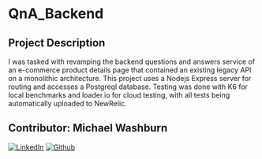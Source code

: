 # QnA_Backend

## Project Description
I was tasked with revamping the backend questions and answers service of an e-commerce product details page that contained an existing legacy API on a monolithic architecture. This project uses a Nodejs Express server for routing and accesses a Postgreql database. Testing was done with K6 for local benchmarks and loader.io for cloud testing, with all tests being automatically uploaded to NewRelic.

## Contributor: Michael Washburn
[![LinkedIn](https://img.shields.io/badge/LinkedIn-0077B5?style=for-the-badge&logo=linkedin&logoColor=white)](https://www.linkedin.com/in/michael-washburn-b38506ba/)
[![Github](https://img.shields.io/badge/GitHub-100000?style=for-the-badge&logo=github&logoColor=white)](https://github.com/mwashburn1987)


